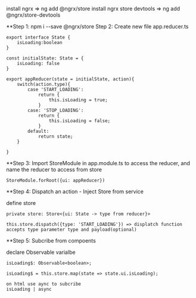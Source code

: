 install ngrx => ng add @ngrx/store
install ngrx store devtools => ng add @ngrx/store-devtools


**Step 1: npm i --save @ngrx/store
Step 2: Create new file app.reducer.ts
```
export interface State {
    isLoading:boolean
}

const initialState: State = {
    isLoading: false
}

export appReducer(state = initialState, action){
    switch(action.type){
        case 'START_LOADING':
            return {
                this.isLoading = true;
            }
        case: 'STOP_LOADING':
            return {
                this.isLoading = false;
            }
        default: 
            return state;
    }

}
```
**Step 3: Import StoreModule in app.module.ts to access the reducer, and name the reducer to access from store

```
StoreModule.forRoot({ui: appReducer})
```

**Step 4: Dispatch an action - Inject Store from service

define store 

```
private store: Store<{ui: State -> type from reducer}>

this.store.dispatch({type: 'START_LOADING'}) => displatch function accepts type parameter type and payload(optional)
```

**Step 5: Subcribe from compoents
 
 declare Observable varialbe 
 
 ```
 isLoading$: Observable<boolean>;
 
 isLoading$ = this.store.map(state => state.ui.isLoading);
 
 on html use aync to subcribe 
 isLoading | async
 ```
 
 

